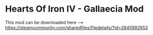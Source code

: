 # Hearts Of Iron IV - Gallaecia Mod
This mod can be downloaded here --> https://steamcommunity.com/sharedfiles/filedetails/?id=2845992853
 
